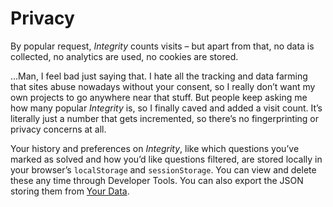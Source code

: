# Privacy
<!-- #SQUARK live!
| dest = info/privacy
| capt = About your data on Integrity
| date = 2025 August 25
-->

By popular request, *Integrity* counts visits – but apart from that, no data is collected, no analytics are used, no cookies are stored.

...Man, I feel bad just saying that. I hate all the tracking and data farming that sites abuse nowadays without your consent, so I really don’t want my own projects to go anywhere near that stuff. But people keep asking me how many popular *Integrity* is, so I finally caved and added a visit count. It’s literally just a number that gets incremented, so there’s no fingerprinting or privacy concerns at all.

Your history and preferences on *Integrity*, like which questions you’ve marked as solved and how you’d like questions filtered, are stored locally in your browser’s `localStorage` and `sessionStorage`. You can view and delete these any time through Developer Tools. You can also export the JSON storing them from [Your Data](https://sup2point0.github.io/integrity/data).
